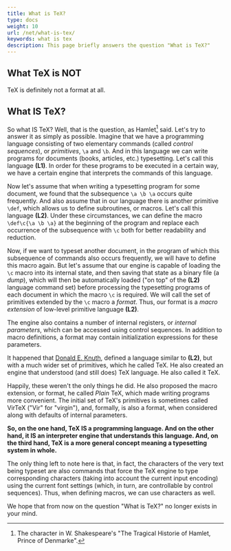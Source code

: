 ```yaml
---
title: What is TeX?
type: docs
weight: 10
url: /net/what-is-tex/
keywords: what is tex
description: This page briefly answers the question "What is TeX?"
---
```

## **What TeX is NOT**
TeX is definitely not a format at all.

## **What IS TeX?**
So what IS TeX? Well, that is the question, as Hamlet[^1] said. Let's try to answer it as simply as possible.
Imagine that we have a programming language consisting of two elementary commands (called *control sequences*), or *primitives*, `\a` and `\b`. And in this language we can write programs for documents (books, articles, etc.) typesetting. Let's call this language **(L1)**. In order for these programs to be executed in a certain way, we have a certain engine that interprets the commands of this language.

Now let's assume that when writing a typesetting program for some document, we found that the subsequence `\a \b \a` occurs quite frequently. And also assume that in our language there is another primitive `\def`, which allows us to define subroutines, or macros. Let's call this language **(L2)**. Under these circumstances, we can define the macro `\def\c{\a \b \a}` at the beginning of the program and replace each occurrence of the subsequence with `\c` both for better readability and reduction.

Now, if we want to typeset another document, in the program of which this subsequence of commands also occurs frequently, we will have to define this macro again. But let's assume that our engine is capable of loading the `\c` macro into its internal state, and then saving that state as a binary file (a *dump*), which will then be automatically loaded ("on top" of the **(L2)** language command set) before processing the typesetting programs of each document in which the macro `\c` is required. We will call the set of primitives extended by the `\c` macro a *format*. Thus, our format is a *macro extension* of low-level primitive language **(L2)**.

The engine also contains a number of internal registers, or *internal parameters*, which can be accessed using control sequences. In addition to macro definitions, a format may contain initialization expressions for these parameters.

It happened that [Donald E. Knuth](https://en.wikipedia.org/wiki/Donald_Knuth), defined a language similar to **(L2)**, but with a much wider set of primitives, which he called TeX. He also created an engine that understood (and still does) TeX language. He also called it TeX.

Happily, these weren't the only things he did. He also proposed the macro extension, or format, he called *Plain* TeX, which made writing programs more convenient. The initial set of TeX's primitives is sometimes called VirTeX ("Vir" for "virgin"), and, formally, is also a format, when considered along with defaults of internal parameters.

**So, on the one hand, TeX IS a programming language. And on the other hand, it IS an interpreter engine that understands this language. And, on the third hand, TeX is a more general concept meaning a typesetting system in whole.**

The only thing left to note here is that, in fact, the characters of the very text being typeset are also commands that force the TeX engine to type corresponding characters (taking into account the current input encoding) using the current font settings (which, in turn, are controllable by control sequences). Thus, when defining macros, we can use characters as well.

We hope that from now on the question "What is TeX?" no longer exists in your mind.

[^1]: The character in W. Shakespeare's "The Tragical Historie of Hamlet, Prince of Denmarke".

